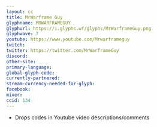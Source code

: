 ```yaml
---
layout: cc
title: MrWarframe Guy
glyphname: MRWARFRAMEGUY
glyphurl: https://i.glyphs.wf/glyphs/MrWarframeGuy.png
glyphwave: 7
youtube: https://www.youtube.com/Mrwarframeguy
twitch: 
twitter: https://twitter.com/MrWarframeGuy
discord: 
other-site: 
primary-language: 
global-glyph-code: 
currently-partnered: 
stream-currency-needed-for-glyph: 
facebook: 
mixer: 
ccid: 134
---
```

* Drops codes in Youtube video descriptions/comments
